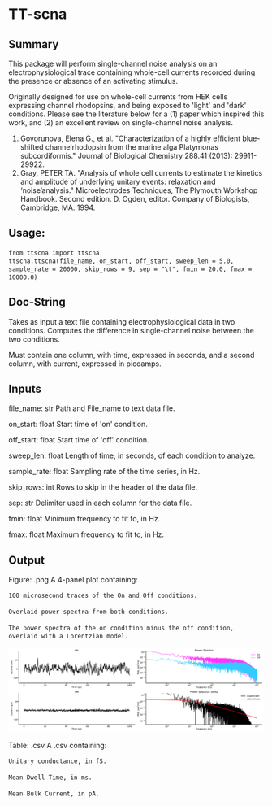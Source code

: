 # TT-scna

## Summary
This package will perform single-channel noise analysis on an electrophysiological trace containing whole-cell currents recorded during the presence or absence of an activating stimulus.

Originally designed for use on whole-cell currents from HEK cells expressing channel rhodopsins, and being exposed to 'light' and 'dark' conditions. Please see the literature below for a (1) paper which inspired this work, and (2) an excellent review on single-channel noise analysis.

1. Govorunova, Elena G., et al. "Characterization of a highly efficient blue-shifted channelrhodopsin from the marine alga Platymonas subcordiformis." Journal of Biological Chemistry 288.41 (2013): 29911-29922.
2. Gray, PETER TA. "Analysis of whole cell currents to estimate the kinetics and amplitude of underlying unitary events: relaxation and ‘noise’analysis." Microelectrodes Techniques, The Plymouth Workshop Handbook. Second edition. D. Ogden, editor. Company of Biologists, Cambridge, MA. 1994.

## Usage:

    from ttscna import ttscna
    ttscna.ttscna(file_name, on_start, off_start, sweep_len = 5.0, sample_rate = 20000, skip_rows = 9, sep = "\t", fmin = 20.0, fmax = 10000.0)

## Doc-String
Takes as input a text file containing electrophysiological data in two conditions.
Computes the difference in single-channel noise between the two conditions.

Must contain one column, with time, expressed in seconds,
and a second column, with current, expressed in picoamps.

Inputs
----------
file_name: str
    Path and File_name to text data file.

on_start: float
    Start time of 'on' condition.

off_start: float
    Start time of 'off' condition.

sweep_len: float
    Length of time, in seconds, of each condition to analyze.

sample_rate: float
    Sampling rate of the time series, in Hz.

skip_rows: int
    Rows to skip in the header of the data file.

sep: str
    Delimiter used in each column for the data file.

fmin: float
    Minimum frequency to fit to, in Hz.

fmax: float
    Maximum frequency to fit to, in Hz.

Output
----------
Figure: .png
    A 4-panel plot containing:
        
    100 microsecond traces of the On and Off conditions.
    
    Overlaid power spectra from both conditions.
        
    The power spectra of the on condition minus the off condition, 
    overlaid with a Lorentzian model.
        
![Example Results](https://github.com/tobyturney151/TT-scna/blob/main/example.png?raw=true)

Table: .csv
    A .csv containing:

    Unitary conductance, in fS.
    
    Mean Dwell Time, in ms.
        
    Mean Bulk Current, in pA.
